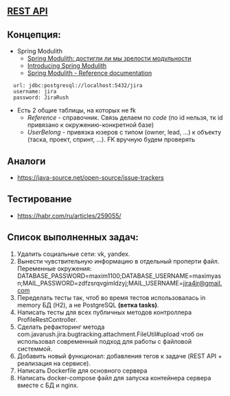 ## [REST API](http://localhost:8080/doc)

## Концепция:

- Spring Modulith
    - [Spring Modulith: достигли ли мы зрелости модульности](https://habr.com/ru/post/701984/)
    - [Introducing Spring Modulith](https://spring.io/blog/2022/10/21/introducing-spring-modulith)
    - [Spring Modulith - Reference documentation](https://docs.spring.io/spring-modulith/docs/current-SNAPSHOT/reference/html/)

```
  url: jdbc:postgresql://localhost:5432/jira
  username: jira
  password: JiraRush
```

- Есть 2 общие таблицы, на которых не fk
    - _Reference_ - справочник. Связь делаем по _code_ (по id нельзя, тк id привязано к окружению-конкретной базе)
    - _UserBelong_ - привязка юзеров с типом (owner, lead, ...) к объекту (таска, проект, спринт, ...). FK вручную будем
      проверять

## Аналоги

- https://java-source.net/open-source/issue-trackers

## Тестирование

- https://habr.com/ru/articles/259055/

## Список выполненных задач:
1. Удалить социальные сети: vk, yandex.
2. Вынести чувствительную информацию в отдельный проперти файл. Переменные окружения: DATABASE_PASSWORD=maxim1100;DATABASE_USERNAME=maximyasn;MAIL_PASSWORD=zdfzsrqvgimldzyj;MAIL_USERNAME=jira4jr@gmail.com
3. Переделать тесты так, чтоб во время тестов использовалась in memory БД (H2), а не PostgreSQL **(ветка tasks)**.
4. Написать тесты для всех публичных методов контроллера ProfileRestController.
5. Сделать рефакторинг метода com.javarush.jira.bugtracking.attachment.FileUtil#upload чтоб он использовал современный подход для работы с файловой системмой.
6. Добавить новый функционал: добавления тегов к задаче (REST API + реализация на сервисе).
7. Написать Dockerfile для основного сервера
8. Написать docker-compose файл для запуска контейнера сервера вместе с БД и nginx.